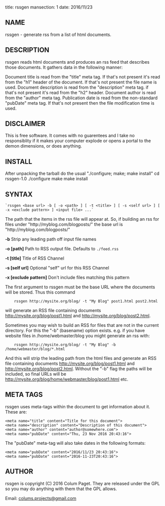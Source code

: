 title: rssgen
mansection: 1
date: 2016/11/23

NAME
----
rssgen - generate rss from a list of html documents.


DESCRIPTION
-----------
rssgen reads html documents and produces an rss feed that describes those documents. It gathers data in the following manner:

Document title is read from the "title" meta tag. If that's not present it's read from the "h1" header of the document. If that's not present the file name is used.
Document description is read from the "description" meta tag. if that's not present it's read from the "h2" header.
Document author is read from the "author" meta tag.
Publication date is read from the non-standard "pubDate" meta tag. If that's not present then the file modification time is used.


DISCLAIMER
----------
This is free software. It comes with no guarentees and I take no responsiblity if it makes your computer explode or opens a portal to the demon dimensions, or does anything.


INSTALL
--------
After unpacking the tarball do the usual "./configure; make; make install"
    cd rssgen-1.0
    ./configure
    make
    make install


SYNTAX
------
	`rssgen <base url> -b [ -o <path> ] [ -t <title> ] [ -s <self url> ] [ -x <exclude pattern> ] <input file> ...`

<base url>		The path that the items in the rss file will appear at. So, if building an rss for files under "http://myblog.com/blogposts/" the base url is "http://myblog.com/blogposts/"

**-b** Strip any leading path off input file names

**-o [path]** Path to RSS output file. Defaults to `./feed.rss`

**-t [title]** Title of RSS Channel

**-s [self url]** Optional "self" url for this RSS Channel

**-x [exclude pattern]** Don't include files matching this pattern


The first argument to rssgen must be the base URL where the documents will be stored. Thus this command

```
	rssgen http://mysite.org/blog/ -t "My Blog" post1.html post2.html
```

will generate an RSS file containing documents http://mysite.org/blog/post1.html and http://mysite.org/blog/post2.html.

Sometimes you may wish to build an RSS for files that are not in the current directory. For this the "-b" (basename) option exists. e.g. if you have website files in /home/webmaster/blog you might generate an rss with:

```
	rssgen http://mysite.org/blog/ -t "My Blog" -b /home/webmaster/blog/*.html
```

And this will strip the leading path from the html files and generate an RSS file containing documents http://mysite.org/blog/post1.html and http://mysite.org/blog/post2.html. Without the "-b" flag the paths will be included, so final URLs will be http://mysite.org/blog/home/webmaster/blog/post1.html etc.


META TAGS
---------
rssgen uses meta-tags within the document to get information about it. These are:

```
<meta name="title" content="Title for this document">
<meta name="description" content="Description of this document">
<meta name="author" content="author@somewhere.com">
<meta name="pubDate" content="Thu, 23 Nov 2016 20:43:16">
```

The "pubDate" meta-tag will also take dates in the following formats:

```
<meta name="pubDate" content="2016/11/23 20:43:16">
<meta name="pubDate" content="2016-11-23T20:43:16">
```

AUTHOR
------
rssgen is copyright (C) 2016 Colum Paget. They are released under the GPL so you may do anything with them that the GPL allows.

Email: colums.projects@gmail.com


